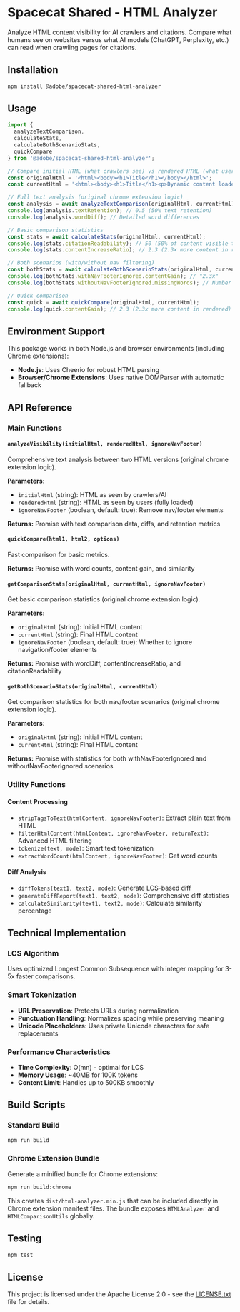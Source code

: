 # Spacecat Shared - HTML Analyzer

Analyze HTML content visibility for AI crawlers and citations. Compare what humans see on websites versus what AI models (ChatGPT, Perplexity, etc.) can read when crawling pages for citations.

## Installation

```bash
npm install @adobe/spacecat-shared-html-analyzer
```

## Usage

```javascript
import { 
  analyzeTextComparison, 
  calculateStats, 
  calculateBothScenarioStats,
  quickCompare
} from '@adobe/spacecat-shared-html-analyzer';

// Compare initial HTML (what crawlers see) vs rendered HTML (what users see)
const originalHtml = '<html><body><h1>Title</h1></body></html>';
const currentHtml = '<html><body><h1>Title</h1><p>Dynamic content loaded by JS</p></body></html>';

// Full text analysis (original chrome extension logic)
const analysis = await analyzeTextComparison(originalHtml, currentHtml);
console.log(analysis.textRetention); // 0.5 (50% text retention)
console.log(analysis.wordDiff); // Detailed word differences

// Basic comparison statistics
const stats = await calculateStats(originalHtml, currentHtml);
console.log(stats.citationReadability); // 50 (50% of content visible to AI)
console.log(stats.contentIncreaseRatio); // 2.3 (2.3x more content in rendered)

// Both scenarios (with/without nav filtering)
const bothStats = await calculateBothScenarioStats(originalHtml, currentHtml);
console.log(bothStats.withNavFooterIgnored.contentGain); // "2.3x"
console.log(bothStats.withoutNavFooterIgnored.missingWords); // Number of missing words

// Quick comparison
const quick = await quickCompare(originalHtml, currentHtml);
console.log(quick.contentGain); // 2.3 (2.3x more content in rendered)
```

## Environment Support

This package works in both Node.js and browser environments (including Chrome extensions):

- **Node.js**: Uses Cheerio for robust HTML parsing
- **Browser/Chrome Extensions**: Uses native DOMParser with automatic fallback

## API Reference

### Main Functions

#### `analyzeVisibility(initialHtml, renderedHtml, ignoreNavFooter)`

Comprehensive text analysis between two HTML versions (original chrome extension logic).

**Parameters:**
- `initialHtml` (string): HTML as seen by crawlers/AI
- `renderedHtml` (string): HTML as seen by users (fully loaded)
- `ignoreNavFooter` (boolean, default: true): Remove nav/footer elements

**Returns:** Promise<Object> with text comparison data, diffs, and retention metrics

#### `quickCompare(html1, html2, options)`

Fast comparison for basic metrics.

**Returns:** Promise<Object> with word counts, content gain, and similarity

#### `getComparisonStats(originalHtml, currentHtml, ignoreNavFooter)`

Get basic comparison statistics (original chrome extension logic).

**Parameters:**
- `originalHtml` (string): Initial HTML content
- `currentHtml` (string): Final HTML content
- `ignoreNavFooter` (boolean, default: true): Whether to ignore navigation/footer elements

**Returns:** Promise<Object> with wordDiff, contentIncreaseRatio, and citationReadability

#### `getBothScenarioStats(originalHtml, currentHtml)`

Get comparison statistics for both nav/footer scenarios (original chrome extension logic).

**Parameters:**
- `originalHtml` (string): Initial HTML content
- `currentHtml` (string): Final HTML content

**Returns:** Promise<Object> with statistics for both withNavFooterIgnored and withoutNavFooterIgnored scenarios

### Utility Functions

#### Content Processing
- `stripTagsToText(htmlContent, ignoreNavFooter)`: Extract plain text from HTML
- `filterHtmlContent(htmlContent, ignoreNavFooter, returnText)`: Advanced HTML filtering
- `tokenize(text, mode)`: Smart text tokenization
- `extractWordCount(htmlContent, ignoreNavFooter)`: Get word counts

#### Diff Analysis
- `diffTokens(text1, text2, mode)`: Generate LCS-based diff
- `generateDiffReport(text1, text2, mode)`: Comprehensive diff statistics
- `calculateSimilarity(text1, text2, mode)`: Calculate similarity percentage

## Technical Implementation

### LCS Algorithm
Uses optimized Longest Common Subsequence with integer mapping for 3-5x faster comparisons.

### Smart Tokenization
- **URL Preservation**: Protects URLs during normalization
- **Punctuation Handling**: Normalizes spacing while preserving meaning
- **Unicode Placeholders**: Uses private Unicode characters for safe replacements

### Performance Characteristics
- **Time Complexity**: O(mn) - optimal for LCS
- **Memory Usage**: ~40MB for 100K tokens
- **Content Limit**: Handles up to 500KB smoothly

## Build Scripts

### Standard Build
```bash
npm run build
```

### Chrome Extension Bundle
Generate a minified bundle for Chrome extensions:
```bash
npm run build:chrome
```

This creates `dist/html-analyzer.min.js` that can be included directly in Chrome extension manifest files. The bundle exposes `HTMLAnalyzer` and `HTMLComparisonUtils` globally.

## Testing

```bash
npm test
```

## License

This project is licensed under the Apache License 2.0 - see the [LICENSE.txt](LICENSE.txt) file for details.
